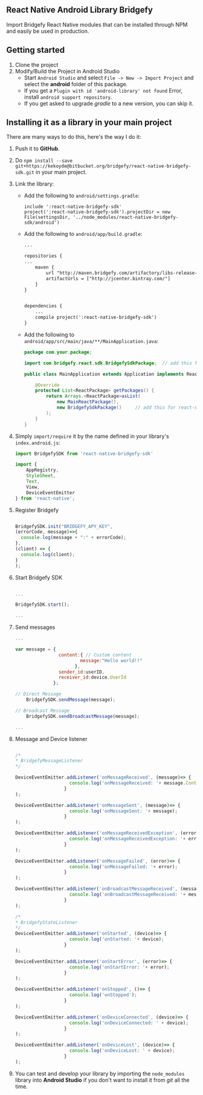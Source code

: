 ## React Native Android Library Bridgefy
Import Bridgefy React Native modules that can be installed through NPM and easily be used in production.

## Getting started
1. Clone the project
2. Modify/Build the Project in Android Studio
    * Start `Android Studio` and select `File -> New -> Import Project` and select the **android** folder of this package.
    * If you get a `Plugin with id 'android-library' not found` Error, install `android support repository`.
    * If you get asked to upgrade _gradle_ to a new version, you can skip it.

## Installing it as a library in your main project
There are many ways to do this, here's the way I do it:

1. Push it to **GitHub**.
2. Do `npm install --save git+https://kekoyde@bitbucket.org/bridgefy/react-native-bridgefy-sdk.git` in your main project.
3. Link the library:
    * Add the following to `android/settings.gradle`:
        ```
        include ':react-native-bridgefy-sdk'
        project(':react-native-bridgefy-sdk').projectDir = new File(settingsDir, '../node_modules/react-native-bridgefy-sdk/android')
        ```

    * Add the following to `android/app/build.gradle`:
        ```xml
        ...

        repositories {
        ...
            maven {
                url "http://maven.bridgefy.com/artifactory/libs-release-local"
                artifactUrls = ["http://jcenter.bintray.com/"]
            }
        }


        dependencies {
            ...
            compile project(':react-native-bridgefy-sdk')
        }
        ```
    * Add the following to `android/app/src/main/java/**/MainApplication.java`:
        ```java
        package com.your.package;

        import com.bridgefy.react.sdk.BridgefySdkPackage;  // add this for react-native-bridgefy-sdk

        public class MainApplication extends Application implements ReactApplication {

            @Override
            protected List<ReactPackage> getPackages() {
                return Arrays.<ReactPackage>asList(
                    new MainReactPackage(),
                    new BridgefySdkPackage()     // add this for react-native-bridgefy-sdk
                );
            }
        }
        ```
4. Simply `import/require` it by the name defined in your library's `index.android.js`:

    ```javascript
    import BridgefySDK from 'react-native-bridgefy-sdk'

    import {
        AppRegistry,
        StyleSheet,
        Text,
        View,
        DeviceEventEmitter
    } from 'react-native';

    ```
4. Register Bridgefy
    ```javascript

    BridgefySDK.init("BRIDGEFY_APY_KEY", 
    (errorCode, message)=>{
      console.log(message + ":" + errorCode);
    },
    (client) => {
      console.log(client);
    }
    );

    ```
5. Start Bridgefy SDK
    ```javascript

    ...

    BridgefySDK.start();

    ...

    ```
6. Send messages
    ```javascript
    ...

    var message = {
                    content:{ // Custom content
                            message:"Hello world!!"
                          },
                    sender_id:userID,
                    receiver_id:device.UserId
                  };

    // Direct Message
        BridgefySDK.sendMessage(message);

    // Broadcast Message
        BridgefySDK.sendBroadcastMessage(message);

    ...

    ```
7. Message and Device listener
    ```javascript

    /*
    * BridgefyMessageListener
    */

    DeviceEventEmitter.addListener('onMessageReceived', (message)=> {
                        console.log('onMessageReceived: '+ message.Content.message);
                      }
    );

    DeviceEventEmitter.addListener('onMessageSent', (message)=> {
                        console.log('onMessageSent: '+ message);
                      }
    );

    DeviceEventEmitter.addListener('onMessageReceivedException', (error)=> {
                        console.log('onMessageReceivedException: '+ error);
                      }
    );

    DeviceEventEmitter.addListener('onMessageFailed', (error)=> {
                        console.log('onMessageFailed: '+ error);
                      }
    );

    DeviceEventEmitter.addListener('onBroadcastMessageReceived', (message)=> {
                        console.log('onBroadcastMessageReceived: '+ message.Content.message);
                      }
    );

    /*
    * BridgefyStateListener
    */    
    DeviceEventEmitter.addListener('onStarted', (device)=> {
                        console.log('onStarted: '+ device);
                      }
    );

    DeviceEventEmitter.addListener('onStartError', (error)=> {
                        console.log('onStartError: '+ error);
                      }
    );

    DeviceEventEmitter.addListener('onStopped', ()=> {
                        console.log('onStopped');
                      }
    );

    DeviceEventEmitter.addListener('onDeviceConnected', (device)=> {
                        console.log('onDeviceConnected: ' + device);
                      }
    );

    DeviceEventEmitter.addListener('onDeviceLost', (device)=> {
                        console.log('onDeviceLost: ' + device);
                      }
    );

    ```

8. You can test and develop your library by importing the `node_modules` library into **Android Studio** if you don't want to install it from _git_ all the time.